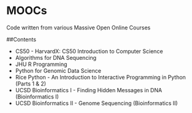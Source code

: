 MOOCs
=====

Code written from various Massive Open Online Courses

##Contents
+ CS50 - HarvardX: CS50 Introduction to Computer Science
+ Algorithms for DNA Sequencing
+ JHU R Programming
+ Python for Genomic Data Science
+ Rice Python - An Introduction to Interactive Programming in Python (Parts 1 & 2)
+ UCSD Bioinformatics I - Finding Hidden Messages in DNA (Bioinformatics I)
+ UCSD Bioinformatics II - Genome Sequencing (Bioinformatics II)
